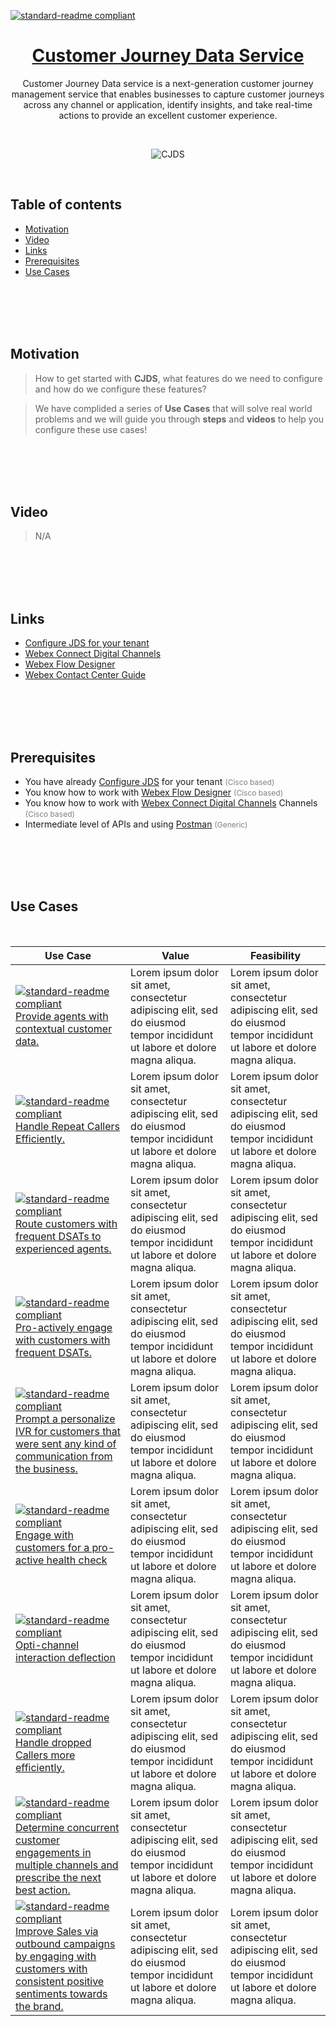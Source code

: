 [![standard-readme compliant](https://img.shields.io/badge/Cisco-WebexCC:_CJDS-brightgreen.svg?style=flat-square)](https://github.com/nikogr3/CJDS-Use-Cases)

<h1 align="center"> <a href="https://app.vidcast.io/share/embed/a21c521b-90c2-4024-8d8c-9489b21670a3" >Customer Journey Data Service </a> </h1>

<div align="center" >
  <p>Customer Journey Data service is a next-generation customer journey management service that enables businesses to capture customer journeys across any channel or application, identify insights, and take real-time actions to provide an excellent customer experience.</p>
</div>

<br>

<p align="center"> 
  <img src="./images/devices-meeting-error-320-cobalt-lime.svg" alt="CJDS" >
</p>

<br>

<h2> Table of contents </h2>

- [Motivation](#motivation)
- [Video](#vidCast)
- [Links](#links)
- [Prerequisites](#prerequisites)
- [Use Cases](#uc)

<br>
<br>
<br>
<br>

<h2>Motivation <a id="motivation"></a></h2>

> How to get started with **CJDS**, what features do we need to configure and how do we configure these features?

> We have complided a series of **Use Cases** that will solve real world problems and we will guide you through **steps** and **videos** to help you configure these use cases!

<br>
<br>
<br>
<br>

<h2>Video <a id="vidCast"></a></h2>

> N/A

<br>
<br>
<br>
<br>

<h2>Links <a id="links"></a></h2>

- [Configure JDS for your tenant](https://developer.webex-cx.com/documentation/guides/journey---getting-started)
- [Webex Connect Digital Channels](https://help.imiconnect.io/)
- [Webex Flow Designer](https://www.cisco.com/c/en/us/td/docs/voice_ip_comm/cust_contact/contact_center/webexcc/SetupandAdministrationGuide_2/b_mp-release-2/wcc-flow-designer.html)
- [Webex Contact Center Guide](https://www.cisco.com/c/en/us/td/docs/voice_ip_comm/cust_contact/contact_center/webexcc/SetupandAdministrationGuide_2/b_mp-release-2.html)

<br>
<br>
<br>
<br>

<h2>Prerequisites <a id="prerequisites"></a></h2>

- You have already [Configure JDS](https://developer.webex-cx.com/documentation/guides/journey---getting-started) for your tenant <span style="font-size:12px;color:gray"> (Cisco based)</span>
- You know how to work with [Webex Flow Designer](https://www.cisco.com/c/en/us/td/docs/voice_ip_comm/cust_contact/contact_center/webexcc/SetupandAdministrationGuide_2/b_mp-release-2/wcc-flow-designer.html) <span style="font-size:12px;color:gray"> (Cisco based)</span>
- You know how to work with [Webex Connect Digital Channels](https://help.imiconnect.io/)
  Channels <span style="font-size:12px; color:gray"> (Cisco based)</span>
- Intermediate level of APIs and using [Postman](https://learning.postman.com/docs/introduction/overview/) <span style="font-size:12px;color:gray"> (Generic)</span>
</div>

<br>
<br>
<br>
<br>

<h2>Use Cases <a id="uc"></a></h2>

<br>

| Use Case                                                                                                                                                                                                                                                                                    | Value                                                                                                                       | Feasibility                                                                                                                 |
| ------------------------------------------------------------------------------------------------------------------------------------------------------------------------------------------------------------------------------------------------------------------------------------------- | --------------------------------------------------------------------------------------------------------------------------- | --------------------------------------------------------------------------------------------------------------------------- |
| [![standard-readme compliant](https://img.shields.io/badge/Use_Case-1-blue.svg?style=flat-square)](https://github.com/nikogr3/CJDS-Use-Cases)<br> [Provide agents with contextual customer data.](www.google.com)                                                                           | Lorem ipsum dolor sit amet, consectetur adipiscing elit, sed do eiusmod tempor incididunt ut labore et dolore magna aliqua. | Lorem ipsum dolor sit amet, consectetur adipiscing elit, sed do eiusmod tempor incididunt ut labore et dolore magna aliqua. |
| [![standard-readme compliant](https://img.shields.io/badge/Use_Case-2-blue.svg?style=flat-square)](https://github.com/nikogr3/CJDS-Use-Cases)<br> [Handle Repeat Callers Efficiently.](www.google.com)                                                                                      | Lorem ipsum dolor sit amet, consectetur adipiscing elit, sed do eiusmod tempor incididunt ut labore et dolore magna aliqua. | Lorem ipsum dolor sit amet, consectetur adipiscing elit, sed do eiusmod tempor incididunt ut labore et dolore magna aliqua. |
| [![standard-readme compliant](https://img.shields.io/badge/Use_Case-3-blue.svg?style=flat-square)](https://github.com/nikogr3/CJDS-Use-Cases)<br> [Route customers with frequent DSATs to experienced agents.](www.google.com)                                                              | Lorem ipsum dolor sit amet, consectetur adipiscing elit, sed do eiusmod tempor incididunt ut labore et dolore magna aliqua. | Lorem ipsum dolor sit amet, consectetur adipiscing elit, sed do eiusmod tempor incididunt ut labore et dolore magna aliqua. |
| [![standard-readme compliant](https://img.shields.io/badge/Use_Case-4-blue.svg?style=flat-square)](https://github.com/nikogr3/CJDS-Use-Cases)<br> [Pro-actively engage with customers with frequent DSATs.](www.google.com)                                                                 | Lorem ipsum dolor sit amet, consectetur adipiscing elit, sed do eiusmod tempor incididunt ut labore et dolore magna aliqua. | Lorem ipsum dolor sit amet, consectetur adipiscing elit, sed do eiusmod tempor incididunt ut labore et dolore magna aliqua. |
| [![standard-readme compliant](https://img.shields.io/badge/Use_Case-5-blue.svg?style=flat-square)](https://github.com/nikogr3/CJDS-Use-Cases)<br> [Prompt a personalize IVR for customers that were sent any kind of communication from the business.](www.google.com)                      | Lorem ipsum dolor sit amet, consectetur adipiscing elit, sed do eiusmod tempor incididunt ut labore et dolore magna aliqua. | Lorem ipsum dolor sit amet, consectetur adipiscing elit, sed do eiusmod tempor incididunt ut labore et dolore magna aliqua. |
| [![standard-readme compliant](https://img.shields.io/badge/Use_Case-6-blue.svg?style=flat-square)](https://github.com/nikogr3/CJDS-Use-Cases)<br> [Engage with customers for a pro-active health check](www.google.com)                                                                     | Lorem ipsum dolor sit amet, consectetur adipiscing elit, sed do eiusmod tempor incididunt ut labore et dolore magna aliqua. | Lorem ipsum dolor sit amet, consectetur adipiscing elit, sed do eiusmod tempor incididunt ut labore et dolore magna aliqua. |
| [![standard-readme compliant](https://img.shields.io/badge/Use_Case-7-blue.svg?style=flat-square)](https://github.com/nikogr3/CJDS-Use-Cases)<br> [Opti-channel interaction deflection](www.google.com)                                                                                     | Lorem ipsum dolor sit amet, consectetur adipiscing elit, sed do eiusmod tempor incididunt ut labore et dolore magna aliqua. | Lorem ipsum dolor sit amet, consectetur adipiscing elit, sed do eiusmod tempor incididunt ut labore et dolore magna aliqua. |
| [![standard-readme compliant](https://img.shields.io/badge/Use_Case-8-blue.svg?style=flat-square)](https://github.com/nikogr3/CJDS-Use-Cases)<br> [Handle dropped Callers more efficiently.](www.google.com)                                                                                | Lorem ipsum dolor sit amet, consectetur adipiscing elit, sed do eiusmod tempor incididunt ut labore et dolore magna aliqua. | Lorem ipsum dolor sit amet, consectetur adipiscing elit, sed do eiusmod tempor incididunt ut labore et dolore magna aliqua. |
| [![standard-readme compliant](https://img.shields.io/badge/Use_Case-9-blue.svg?style=flat-square)](https://github.com/nikogr3/CJDS-Use-Cases)<br> [Determine concurrent customer engagements in multiple channels and prescribe the next best action.](www.google.com)                      | Lorem ipsum dolor sit amet, consectetur adipiscing elit, sed do eiusmod tempor incididunt ut labore et dolore magna aliqua. | Lorem ipsum dolor sit amet, consectetur adipiscing elit, sed do eiusmod tempor incididunt ut labore et dolore magna aliqua. |
| [![standard-readme compliant](https://img.shields.io/badge/Use_Case-10-blue.svg?style=flat-square)](https://github.com/nikogr3/CJDS-Use-Cases)<br> [Improve Sales via outbound campaigns by engaging with customers with consistent positive sentiments towards the brand.](www.google.com) | Lorem ipsum dolor sit amet, consectetur adipiscing elit, sed do eiusmod tempor incididunt ut labore et dolore magna aliqua. | Lorem ipsum dolor sit amet, consectetur adipiscing elit, sed do eiusmod tempor incididunt ut labore et dolore magna aliqua. |
